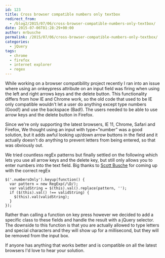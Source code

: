 ```yaml
---
id: 123
title: Cross browser compatible numbers only textbox
redirect_from:
  - /blog2/2015/07/06/cross-browser-compatible-numbers-only-textbox/
date: 2015-07-06T01:28:29+00:00
author: mrbusche
permalink: /2015/07/06/cross-browser-compatible-numbers-only-textbox/
categories:
  - jQuery
tags:
  - chrome
  - firefox
  - internet explorer
  - regex
---
```


While working on a browser compatibility project recently I ran into an issue where using an onkeypress attribute on an input field was firing when using the left and right arrows keys and the delete button. This functionality differs from how IE and Chrome work, so the old code that used to be IE only compatible wouldn't let a user do anything except type numbers (Good!) and use the backspace (Bad!). The users needed to be able to use arrow keys and the delete button in Firefox.

Since we're only supporting the latest browsers, IE 11, Chrome, Safari and Firefox, We thought using an input with type=&#8221;number&#8221; was a good solution, but it adds awful looking up/down arrow buttons in the field and it actually doesn't do anything to prevent letters from being entered, so that was obviously out.

We tried countless regEx patterns but finally settled on the following which lets you use all arrow keys and the delete key, but still only allows you to enter numbers into the text field. Big thanks to [Scott Busche](https://twitter.com/busches) for coming up with the correct regEx

    $('.numbersOnly').keyup(function() {
      var pattern = new RegExp(/\D/);
      var validString = $(this).val().replace(pattern, '');
      if ($(this).val() !== validString) {
        $(this).val(validString);
      }
    });

Rather than calling a function on key press however we decided to add a specific class to these fields and handle the result with a jQuery selector. The downside to this function is that you are actually allowed to type letters and special characters and they will show up for a millisecond, but they will be removed from the input box.

If anyone has anything that works better and is compatible on all the latest browsers I'd love to hear your solution.
